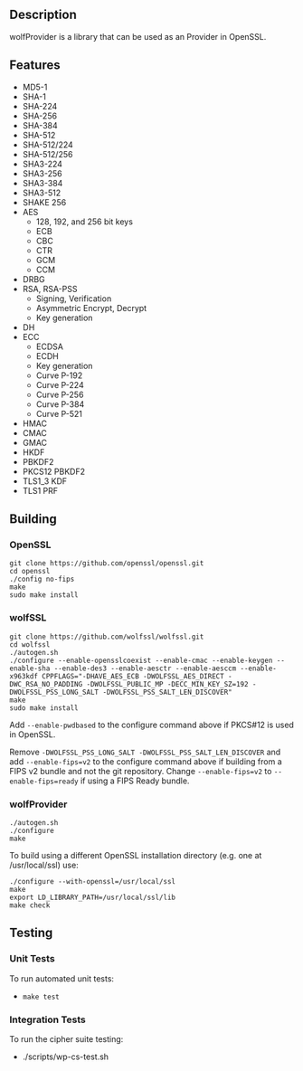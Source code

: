 
## Description

wolfProvider is a library that can be used as an Provider in OpenSSL.

## Features

* MD5-1
* SHA-1
* SHA-224
* SHA-256
* SHA-384
* SHA-512
* SHA-512/224
* SHA-512/256
* SHA3-224
* SHA3-256
* SHA3-384
* SHA3-512
* SHAKE 256
* AES
    * 128, 192, and 256 bit keys
    * ECB
    * CBC
    * CTR
    * GCM
    * CCM
* DRBG
* RSA, RSA-PSS
    * Signing, Verification
    * Asymmetric Encrypt, Decrypt
    * Key generation
* DH
* ECC
    * ECDSA
    * ECDH
    * Key generation
    * Curve P-192
    * Curve P-224
    * Curve P-256
    * Curve P-384
    * Curve P-521
* HMAC
* CMAC
* GMAC
* HKDF
* PBKDF2
* PKCS12 PBKDF2
* TLS1_3 KDF
* TLS1 PRF

## Building

### OpenSSL

```
git clone https://github.com/openssl/openssl.git
cd openssl
./config no-fips
make
sudo make install
```

### wolfSSL

```
git clone https://github.com/wolfssl/wolfssl.git
cd wolfssl
./autogen.sh
./configure --enable-opensslcoexist --enable-cmac --enable-keygen --enable-sha --enable-des3 --enable-aesctr --enable-aesccm --enable-x963kdf CPPFLAGS="-DHAVE_AES_ECB -DWOLFSSL_AES_DIRECT -DWC_RSA_NO_PADDING -DWOLFSSL_PUBLIC_MP -DECC_MIN_KEY_SZ=192 -DWOLFSSL_PSS_LONG_SALT -DWOLFSSL_PSS_SALT_LEN_DISCOVER"
make
sudo make install
```

Add `--enable-pwdbased` to the configure command above if PKCS#12 is used in OpenSSL.

Remove `-DWOLFSSL_PSS_LONG_SALT -DWOLFSSL_PSS_SALT_LEN_DISCOVER` and add `--enable-fips=v2` to the configure command above if building from a FIPS v2 bundle and not the git repository. Change `--enable-fips=v2` to `--enable-fips=ready` if using a FIPS Ready bundle.

### wolfProvider

```
./autogen.sh
./configure
make
```

To build using a different OpenSSL installation directory (e.g. one at /usr/local/ssl) use:

```
./configure --with-openssl=/usr/local/ssl
make
export LD_LIBRARY_PATH=/usr/local/ssl/lib
make check
```

## Testing

### Unit Tests
To run automated unit tests:

* `make test`

### Integration Tests

To run the cipher suite testing:
* ./scripts/wp-cs-test.sh

